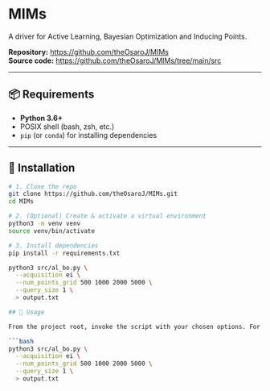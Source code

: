 # MIMs

A driver for Active Learning, Bayesian Optimization and Inducing Points.

**Repository:** https://github.com/theOsaroJ/MIMs  
**Source code:** https://github.com/theOsaroJ/MIMs/tree/main/src

---

## 📦 Requirements

- **Python 3.6+**  
- POSIX shell (bash, zsh, etc.)  
- `pip` (or `conda`) for installing dependencies  

---

## 🚀 Installation

```bash
# 1. Clone the repo
git clone https://github.com/theOsaroJ/MIMs.git
cd MIMs

# 2. (Optional) Create & activate a virtual environment
python3 -m venv venv
source venv/bin/activate

# 3. Install dependencies
pip install -r requirements.txt

python3 src/al_bo.py \
  --acquisition ei \
  --num_points_grid 500 1000 2000 5000 \
  --query_size 1 \
  > output.txt

## 📝 Usage

From the project root, invoke the script with your chosen options. For example:

```bash
python3 src/al_bo.py \
  --acquisition ei \
  --num_points_grid 500 1000 2000 5000 \
  --query_size 1 \
  > output.txt
